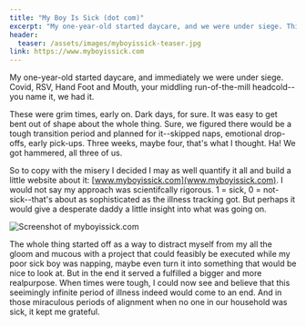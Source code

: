 ```yaml
---
title: "My Boy Is Sick (dot com)"
excerpt: "My one-year-old started daycare, and we were under siege. This is one man's attempt to quantify the relentless onslaught of virus."
header:
  teaser: /assets/images/myboyissick-teaser.jpg
link: https://www.myboyissick.com
---
```


My one-year-old started daycare, and immediately we were under siege. Covid, RSV, Hand Foot and Mouth, your middling run-of-the-mill headcold--you name it, we had it.

These were grim times, early on. Dark days, for sure. It was easy to get bent out of shape about the whole thing. Sure, we figured there would be a tough transition period and planned for it--skipped naps, emotional drop-offs, early pick-ups. Three weeks, maybe four, that's what I thought. Ha! We got hammered, all three of us.

So to copy with the misery I decided I may as well quantify it all and build a little website about it: [www.myboyissick.com](www.myboyissick.com). I would not say my approach was scientifcally rigorous. 1 = sick, 0 = not-sick--that's about as sophisticated as the illness tracking got. But perhaps it would give a desperate daddy a little insight into what was going on.

![Screenshot of myboyissick.com](/assets/images/preview/lg.png)

The whole thing started off as a way to distract myself from my all the gloom and mucous with a project that could feasibly be executed while my poor sick boy was napping, maybe even turn it into something that would be nice to look at. But in the end it served a fulfilled a bigger and more realpurpose. When times were tough, I could now see and believe that this seeimingly infinite period of illness indeed would come to an end. And in those miraculous periods of alignment when no one in our household was sick, it kept me grateful.
